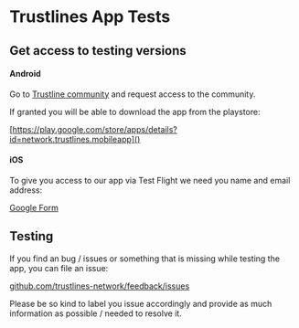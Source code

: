 # Trustlines App Tests

## Get access to testing versions

#### Android

Go to [Trustline community](https://plus.google.com/communities/110092662247828550761) and request access to the community. 

If granted you will be able to download the app from the playstore:

[https://play.google.com/store/apps/details?id=network.trustlines.mobileapp]()

#### iOS

To give you access to our app via Test Flight we need you name and email address: 

[Google Form](https://goo.gl/forms/oDp0Zydk7FVcqv4z1)

## Testing

If you find an bug / issues or something that is missing while testing the app, you can file an issue: 

[github.com/trustlines-network/feedback/issues](https://github.com/trustlines-network/feedback/issues/new)

Please be so kind to label you issue accordingly and provide as much information as possible / needed to resolve it.





